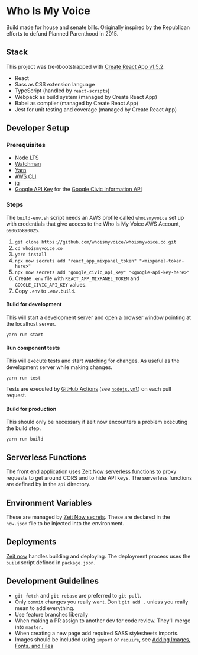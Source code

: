 # Who Is My Voice

Build made for house and senate bills. Originally inspired by the Republican
efforts to defund Planned Parenthood in 2015.

## Stack

This project was (re-)bootstrapped with [Create React App
v1.5.2][cra].

* React
* Sass as CSS extension language
* TypeScript (handled by `react-scripts`)
* Webpack as build system (managed by Create React App)
* Babel as compiler (managed by Create React App)
* Jest for unit testing and coverage (managed by Create React App)

[cra]: https://github.com/facebookincubator/create-react-app

## Developer Setup

### Prerequisites

* [Node LTS](https://nodejs.org/)
* [Watchman](https://facebook.github.io/watchman/)
* [Yarn](https://yarnpkg.com/en/)
* [AWS CLI](https://aws.amazon.com/cli/)
* [jq](https://stedolan.github.io/jq/)
* [Google API Key](https://console.developers.google.com/apis/dashboard) for
  the [Google Civic Information API][civics]

[civics]: https://console.developers.google.com/apis/library/civicinfo.googleapis.com?q=civic&id=a7de1ed0-c5d0-44ca-8365-267daf15ca5b

### Steps

The `build-env.sh` script needs an AWS profile called `whoismyvoice` set up
with credentials that give access to the Who Is My Voice AWS Account,
`690635890025`.

1. `git clone https://github.com/whoismyvoice/whoismyvoice.co.git`
1. `cd whoismyvoice.co`
1. `yarn install`
1. `npx now secrets add "react_app_mixpanel_token" "<mixpanel-token-here>"`
1. `npx now secrets add "google_civic_api_key" "<google-api-key-here>"`
1. Create `.env` file with `REACT_APP_MIXPANEL_TOKEN` and `GOOGLE_CIVIC_API_KEY` values.
1. Copy `.env` to `.env.build`.

#### Build for development

This will start a development server and open a browser window pointing at the
localhost server.

    yarn run start

#### Run component tests

This will execute tests and start watching for changes. As useful as the
development server while making changes.

    yarn run test

Tests are executed by [GitHub Actions][actions] (see
[`nodejs.yml`](./.github/workflows/nodejs.yml)) on each pull request.

[actions]: https://github.com/marketplace/actions/setup-node-js-for-use-with-actions

#### Build for production

This should only be necessary if zeit now encounters a problem executing the
build step.

    yarn run build

## Serverless Functions

The front end application uses [Zeit Now serverless functions][now-serverless]
to proxy requests to get around CORS and to hide API keys. The serverless
functions are defined by in the `api` directory.

[now-serverless]: https://zeit.co/docs/v2/serverless-functions/introduction/

## Environment Variables

These are managed by [Zeit Now secrets][now-secrets]. These are declared in the
`now.json` file to be injected into the environment.

[now-secrets]: https://zeit.co/docs/v2/environment-variables-and-secrets/

## Deployments

[Zeit now][ci] handles building and deploying. The deployment process uses the
`build` script defined in `package.json`.

[ci]: https://zeit.co/whoismyvoice

## Development Guidelines

* `git fetch` and `git rebase` are preferred to `git pull`.
* Only `commit` changes you really want. Don't `git add .` unless you really
  mean to add everything.
* Use feature branches liberally
* When making a PR assign to another dev for code review. They'll merge into
  `master`.
* When creating a new page add required SASS stylesheets imports.
* Images should be included using `import` or `require`, see [Adding Images,
  Fonts, and Files][add-images]

[add-images]: https://github.com/facebook/create-react-app/blob/master/packages/react-scripts/template/README.md#adding-images-fonts-and-files
